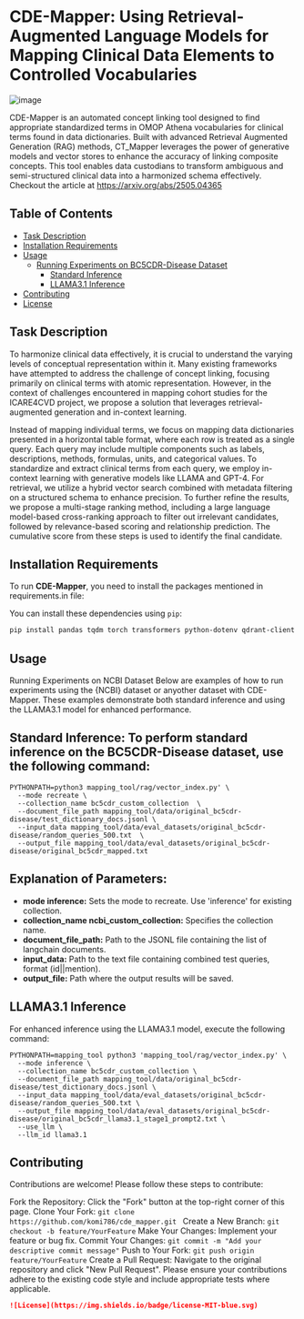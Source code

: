 # CDE-Mapper: Using Retrieval-Augmented Language Models for Mapping Clinical Data Elements to Controlled Vocabularies

![image](https://github.com/user-attachments/assets/54577286-9d04-45a3-852e-66684bd1a2fc)

CDE-Mapper is an automated concept linking tool designed to find appropriate standardized terms in OMOP Athena vocabularies for clinical terms found in data dictionaries. Built with advanced Retrieval Augmented Generation (RAG) methods, CT_Mapper leverages the power of generative models and vector stores to enhance the accuracy of linking composite concepts. This tool enables data custodians to transform ambiguous and semi-structured clinical data into a harmonized schema effectively. Checkout the article at https://arxiv.org/abs/2505.04365


## Table of Contents

- [Task Description](#task-description)
- [Installation Requirements](#installation-requirements)
- [Usage](#usage)
  - [Running Experiments on BC5CDR-Disease Dataset](#running-experiments-on-ncbi-dataset)
    - [Standard Inference](#standard-inference)
    - [LLAMA3.1 Inference](#llama31-inference)
- [Contributing](#contributing)
- [License](#license)

## Task Description

To harmonize clinical data effectively, it is crucial to understand the varying levels of conceptual representation within it. Many existing frameworks have attempted to address the challenge of concept linking, focusing primarily on clinical terms with atomic representation. However, in the context of challenges encountered in mapping cohort studies for the ICARE4CVD project, we propose a solution that leverages retrieval-augmented generation and in-context learning.

Instead of mapping individual terms, we focus on mapping data dictionaries presented in a horizontal table format, where each row is treated as a single query. Each query may include multiple components such as labels, descriptions, methods, formulas, units, and categorical values. To standardize and extract clinical terms from each query, we employ in-context learning with generative models like LLAMA and GPT-4. For retrieval, we utilize a hybrid vector search combined with metadata filtering on a structured schema to enhance precision. To further refine the results, we propose a multi-stage ranking method, including a large language model-based cross-ranking approach to filter out irrelevant candidates, followed by relevance-based scoring and relationship prediction. The cumulative score from these steps is used to identify the final candidate.



## Installation Requirements

To run **CDE-Mapper**, you need to install the packages mentioned in requirements.in file:

You can install these dependencies using `pip`:

```bash
pip install pandas tqdm torch transformers python-dotenv qdrant-client langchain langchain_openai ctransformers pydantic>=1.10.8 typing-extensions>=4.8.0 torch>=2.2.2 openai>=1.19.0 qdrant-client>=1.8.2 langchain-community togather faiss-cpu faiss-gpu langchain-togather simstring-fast
```
## Usage

Running Experiments on NCBI Dataset
Below are examples of how to run experiments using the {NCBI} dataset or anyother dataset with CDE-Mapper. These examples demonstrate both standard inference and using the LLAMA3.1 model for enhanced performance.

## Standard Inference: To perform standard inference on the BC5CDR-Disease dataset, use the following command:
```
PYTHONPATH=python3 mapping_tool/rag/vector_index.py' \
  --mode recreate \
  --collection_name bc5cdr_custom_collection  \
  --document_file_path mapping_tool/data/original_bc5cdr-disease/test_dictionary_docs.jsonl \
  --input_data mapping_tool/data/eval_datasets/original_bc5cdr-disease/random_queries_500.txt  \
  --output_file mapping_tool/data/eval_datasets/original_bc5cdr-disease/original_bc5cdr_mapped.txt
```

## Explanation of Parameters:

* **mode inference:** Sets the mode to recreate. Use 'inference' for existing collection.
* **collection_name ncbi_custom_collection:** Specifies the collection name.
* **document_file_path:** Path to the JSONL file containing the list of langchain documents.
* **input_data:** Path to the text file containing combined test queries, format (id||mention).
* **output_file:** Path where the output results will be saved.

## LLAMA3.1 Inference

For enhanced inference using the LLAMA3.1 model, execute the following command:

```
PYTHONPATH=mapping_tool python3 'mapping_tool/rag/vector_index.py' \
  --mode inference \
  --collection_name bc5cdr_custom_collection \
  --document_file_path mapping_tool/data/original_bc5cdr-disease/test_dictionary_docs.jsonl \
  --input_data mapping_tool/data/eval_datasets/original_bc5cdr-disease/random_queries_500.txt \
  --output_file mapping_tool/data/eval_datasets/original_bc5cdr-disease/original_bc5cdr_llama3.1_stage1_prompt2.txt \
  --use_llm \
  --llm_id llama3.1
```


## Contributing

Contributions are welcome! Please follow these steps to contribute:

Fork the Repository: Click the "Fork" button at the top-right corner of this page.
Clone Your Fork:
```git clone https://github.com/komi786/cde_mapper.git ```
Create a New Branch:
```git checkout -b feature/YourFeature```
Make Your Changes: Implement your feature or bug fix.
Commit Your Changes:
```git commit -m "Add your descriptive commit message"```
Push to Your Fork:
```git push origin feature/YourFeature```
Create a Pull Request: Navigate to the original repository and click "New Pull Request".
Please ensure your contributions adhere to the existing code style and include appropriate tests where applicable.

```markdown
![License](https://img.shields.io/badge/license-MIT-blue.svg)


